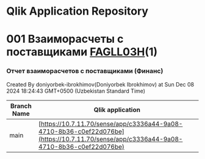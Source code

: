 # Qlik Application Repository 
# 001 Взаиморасчеты с поставщиками [FAGLL03H](2)(1)
### Отчет взаиморасчетов с поставщиками (Финанс)
Created By doniyorbek-ibrokhimov(Doniyorbek Ibrokhimov) at Sun Dec 08 2024 18:24:43 GMT+0500 (Uzbekistan Standard Time)

Branch Name|Qlik application
---|---
main|[https://10.7.11.70/sense/app/c3336a44-9a08-4710-8b36-c0ef22d076be](https://10.7.11.70/sense/app/c3336a44-9a08-4710-8b36-c0ef22d076be)